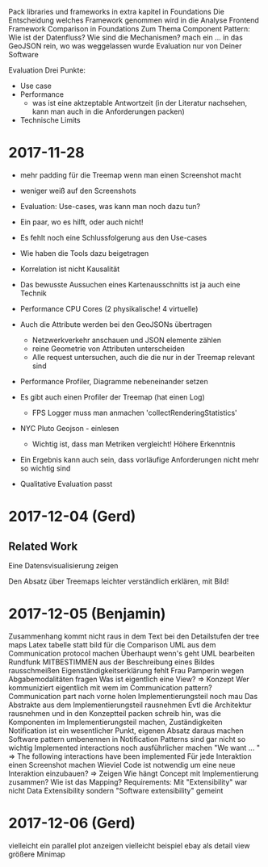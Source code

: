 Pack libraries und frameworks in extra kapitel in Foundations
Die Entscheidung welches Framework genommen wird in die Analyse
Frontend Framework Comparison in Foundations
Zum Thema Component Pattern: Wie ist der Datenfluss? Wie sind die Mechanismen?
mach ein ... in das GeoJSON rein, wo was weggelassen wurde
Evaluation nur von Deiner Software

Evaluation
Drei Punkte:
* Use case
* Performance
  * was ist eine aktzeptable Antwortzeit (in der Literatur nachsehen, kann man
    auch in die Anforderungen packen)
* Technische Limits


 # 2017-11-28

 * mehr padding für die Treemap wenn man einen Screenshot macht
 * weniger weiß auf den Screenshots
 * Evaluation: Use-cases, was kann man noch dazu tun?
 * Ein paar, wo es hilft, oder auch nicht!
 * Es fehlt noch eine Schlussfolgerung aus den Use-cases
 * Wie haben die Tools dazu beigetragen
 * Korrelation ist nicht Kausalität
 * Das bewusste Aussuchen eines Kartenausschnitts ist ja auch eine Technik
 * Performance CPU Cores (2 physikalische! 4 virtuelle)
 * Auch die Attribute werden bei den GeoJSONs übertragen
   * Netzwerkverkehr anschauen und JSON elemente zählen
   * reine Geometrie von Attributen unterscheiden
   * Alle request untersuchen, auch die die nur in der Treemap relevant sind
* Performance Profiler, Diagramme nebeneinander setzen
* Es gibt auch einen Profiler der Treemap (hat einen Log)
  * FPS Logger muss man anmachen 'collectRenderingStatistics'
* NYC Pluto Geojson - einlesen 
  * Wichtig ist, dass man Metriken vergleicht! Höhere Erkenntnis

* Ein Ergebnis kann auch sein, dass vorläufige Anforderungen nicht mehr so
  wichtig sind
* Qualitative Evaluation passt

# 2017-12-04 (Gerd)

## Related Work
Eine Datensvisualisierung zeigen

Den Absatz über Treemaps leichter verständlich erklären, mit Bild!


# 2017-12-05 (Benjamin)

Zusammenhang kommt nicht raus in dem Text bei den Detailstufen der tree maps
Latex tabelle statt bild für die Comparison
UML aus dem Communication protocol machen
Überhaupt wenn's geht UML bearbeiten
Rundfunk MITBESTIMMEN aus der Beschreibung eines Bildes rausschmeißen
Eigenständigkeitserklärung fehlt
Frau Pamperin wegen Abgabemodalitäten fragen
Was ist eigentlich eine View? => Konzept
Wer kommuniziert eigentlich mit wem im Communication pattern?
Communication part nach vorne holen
Implementierungsteil noch mau
Das Abstrakte aus dem Implementierungsteil rausnehmen
Evtl die Architektur rausnehmen und in den Konzeptteil packen
schreib hin, was die Komponenten im Implementierungsteil machen, Zuständigkeiten
Notification ist ein wesentlicher Punkt, eigenen Absatz daraus machen
Software pattern umbenennen in Notification
Patterns sind gar nicht so wichtig
Implemented interactions noch ausführlicher machen
"We want ... " => The following interactions have been implemented
Für jede Interaktion einen Screenshot machen
Wieviel Code ist notwendig um eine neue Interaktion einzubauen? => Zeigen
Wie hängt Concept mit Implementierung zusammen?
Wie ist das Mapping?
Requirements: Mit "Extensibility" war nicht Data Extensibility sondern "Software
extensibility" gemeint

# 2017-12-06 (Gerd)

vielleicht ein parallel plot anzeigen
vielleicht beispiel ebay als detail view
größere Minimap

